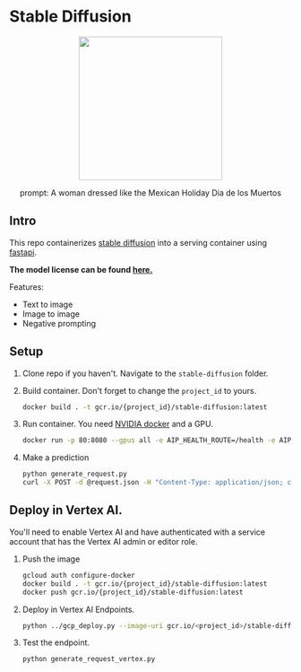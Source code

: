 # Stable Diffusion
<center>
    <image src="../images/ddlm_2.png" width="256px">
    <p>prompt: A woman dressed like the Mexican Holiday Dia de los Muertos</p>
</center>

## Intro

This repo containerizes [stable diffusion](https://github.com/CompVis/stable-diffusion) into a serving container using [fastapi](https://fastapi.tiangolo.com/). 

**The model license can be found [here.](https://github.com/CompVis/stable-diffusion/blob/main/LICENSE)**

Features:
- Text to image
- Image to image
- Negative prompting 

## Setup

1. Clone repo if you haven't. Navigate to the `stable-diffusion` folder.
1. Build container. Don't forget to change the `project_id` to yours.

    ```bash
    docker build . -t gcr.io/{project_id}/stable-diffusion:latest
    ```

1. Run container. You need [NVIDIA docker](https://github.com/NVIDIA/nvidia-docker) and a GPU.

    ```bash
    docker run -p 80:8080 --gpus all -e AIP_HEALTH_ROUTE=/health -e AIP_HTTP_PORT=8080 -e AIP_PREDICT_ROUTE=/predict gcr.io/{project_id}/stable-diffusion:latest -d
    ```

1. Make a prediction

    ```bash
    python generate_request.py
    curl -X POST -d @request.json -H "Content-Type: application/json; charset=utf-8" localhost/predict > response.json
    ```

## Deploy in Vertex AI.

You'll need to enable Vertex AI and have authenticated with a service account that has the Vertex AI admin or editor role.

1. Push the image

    ```bash
    gcloud auth configure-docker
    docker build . -t gcr.io/{project_id}/stable-diffusion:latest
    docker push gcr.io/{project_id}/stable-diffusion:latest
    ```
  
 1. Deploy in Vertex AI Endpoints.

    ```bash
    python ../gcp_deploy.py --image-uri gcr.io/<project_id>/stable-diffusion:latest
    ```

1. Test the endpoint. 

    ```bash
    python generate_request_vertex.py
    ```

